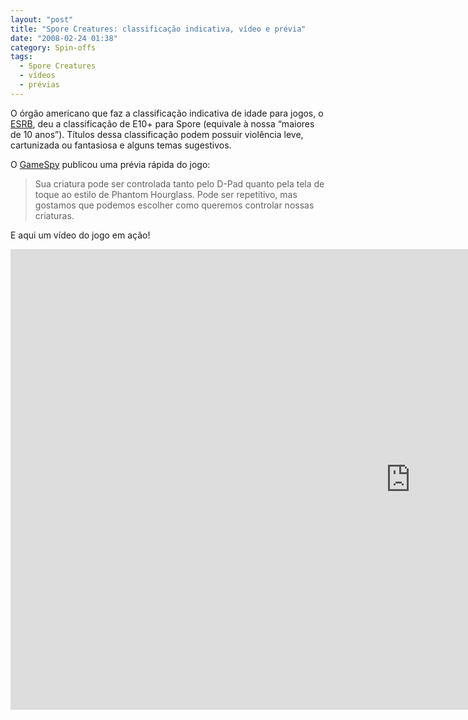 ```yaml
---
layout: "post"
title: "Spore Creatures: classificação indicativa, vídeo e prévia"
date: "2008-02-24 01:38"
category: Spin-offs
tags:
  - Spore Creatures
  - vídeos
  - prévias
---
```


O órgão americano que faz a classificação indicativa de idade para jogos, o [ESRB](http://www.esrb.org/index-js.jsp), deu a classificação de E10+ para Spore (equivale à nossa “maiores de 10 anos”). Títulos dessa classificação podem possuir violência leve, cartunizada ou fantasiosa e alguns temas sugestivos.

O [GameSpy]() publicou uma prévia rápida do jogo:

> Sua criatura pode ser controlada tanto pelo D-Pad quanto pela tela de toque ao estilo de Phantom Hourglass. Pode ser repetitivo, mas gostamos que podemos escolher como queremos controlar nossas criaturas.

E aqui um vídeo do jogo em ação!

<iframe width="1280" height="737" src="https://www.youtube-nocookie.com/embed/Jlr1HlEULZ8" frameborder="0" allow="accelerometer; autoplay; encrypted-media; gyroscope; picture-in-picture" allowfullscreen></iframe>
